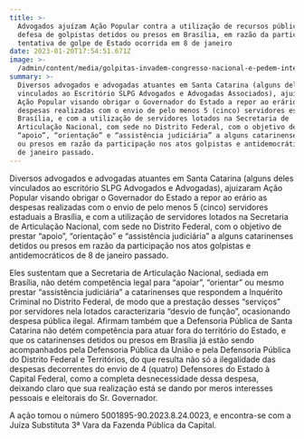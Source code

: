 ```yaml
---
title: >-
  Advogados ajuízam Ação Popular contra a utilização de recursos públicos na
  defesa de golpistas detidos ou presos em Brasília, em razão da participação na
  tentativa de golpe de Estado ocorrida em 8 de janeiro
date: 2023-01-20T17:54:51.671Z
image: >-
  /admin/content/media/golpitas-invadem-congresso-nacional-e-pedem-intervencao-militar-1673203219622_v2_900x506.jpg
summary: >-
  Diversos advogados e advogadas atuantes em Santa Catarina (alguns deles
  vinculados ao Escritório SLPG Advogados e Advogadas Associados), ajuizaram
  Ação Popular visando obrigar o Governador do Estado a repor ao erário as
  despesas realizadas com o envio de pelo menos 5 (cinco) servidores estaduais a
  Brasília, e com a utilização de servidores lotados na Secretaria de
  Articulação Nacional, com sede no Distrito Federal, com o objetivo de prestar
  “apoio”, “orientação” e “assistência judiciária” a alguns catarinenses detidos
  ou presos em razão da participação nos atos golpistas e antidemocráticos de 8
  de janeiro passado.
---
```

Diversos advogados e advogadas atuantes em Santa Catarina (alguns deles vinculados ao escritório SLPG Advogados e Advogadas), ajuizaram Ação Popular visando obrigar o Governador do Estado a repor ao erário as despesas realizadas com o envio de pelo menos 5 (cinco) servidores estaduais a Brasília, e com a utilização de servidores lotados na Secretaria de Articulação Nacional, com sede no Distrito Federal, com o objetivo de prestar “apoio”, “orientação” e “assistência judiciária” a alguns catarinenses detidos ou presos em razão da participação nos atos golpistas e antidemocráticos de 8 de janeiro passado.

Eles sustentam que a Secretaria de Articulação Nacional, sediada em Brasília, não detém competência legal para “apoiar”, “orientar” ou mesmo prestar “assistência judiciária” a catarinenses que respondem a Inquérito Criminal no Distrito Federal, de modo que a prestação desses “serviços” por servidores nela lotados caracterizaria “desvio de função”, ocasionando despesa pública ilegal. Afirmam também que a Defensoria Pública de Santa Catarina não detém competência para atuar fora do território do Estado, e que os catarinenses detidos ou presos em Brasília já estão sendo acompanhados pela Defensoria Pública da União e pela Defensoria Pública do Distrito Federal e Territórios, do que resulta não só a ilegalidade das despesas decorrentes do envio de 4 (quatro) Defensores do Estado à Capital Federal, como a completa desnecessidade dessa despesa, deixando claro que sua realização está se dando por meros interesses pessoais e eleitorais do Sr. Governador.

A ação tomou o número 5001895-90.2023.8.24.0023, e encontra-se com a Juíza Substituta 3ª Vara da Fazenda Pública da Capital.

